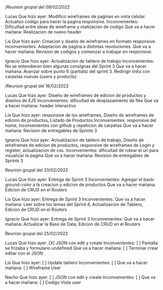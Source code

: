 */Reunion grupal del 09/02/2022*

Lucas
Que hizo ayer: Modifico wireframes  de paginas en vista celular. Actualizo codigo para hacer la pagina responsive.
Inconvenientes: Dificultad entre ideas de wireframe y realizacion de codigo
Que va a hacer mañana: Realizacion de nuevo header

Lis
Que hizo ayer: Creacion y diseño de wireframes en formato responsive.
Inconvenientes: Adaptacion de pagina a distintas resoluciones.
Que va a hacer mañana: Revision de codigos y comenzar a trabajar en responsive.

Ignacio
Que hizo ayer: Actualizacion de tablero de trabajo
Inconvenientes: No se entendieron bien algunas consignas del Sprint 3
Que va a hacer mañana: Avanzar sobre punto 6 (partials) del sprint 3. Redirigir links con carpetas nuevas (users y products)

/Reunion grupal del 16/02/2022

Lucas
Que hizo ayer: Diseño de wireframes de edicion de productos y diseños de EJS
Inconvenientes: dificultad de desplazamiento de flex
Que va a hacer mañana: header interactivo

Lis
Que hizo ayer: responsive de los wireframes, Diseño de wireframes de edicion de productos, Listado de Productos
Inconvenientes: responsive del home, inconvenientes con github y repeticion de carpetas
Que va a hacer mañana: Revision de entregables de Sprints 3

Ignacio
Que hizo ayer: Actualizacion de tablero de trabajo, Diseño de wireframes de edicion de productos, responsive de wireframes de Login y register, actualizacion de css.
Inconvenientes: dificultad de rutear el url para visualizar la pagina
Que va a hacer mañana: Revision de entregables de Sprints 3

Reunion grupal del 20/02/2022

Lucas 
Que hizo ayer: Entrega de Sprint 3 
Inconvenientes: Agregar el back-ground-color a la creacion y edicion de productos 
Que va a hacer mañana: Edicion de CRUD en el Routers

Lis 
Que hizo ayer: Entrega de Sprint 3 
Inconvenientes: 
Que va a hacer mañana: Leer sobre los temas del Sprint 4, Actualizacion de Tablero, Edicion de CRUD en el Routers

Ignacio 
Que hizo ayer: Entrega de Sprint 3 
Inconvenientes: 
Que va a hacer mañana: Actualizar la Base de Data, Edicion de CRUD en el Routers

Reunion grupal del 25/02/2022

Lucas 
Que hizo ayer: [X] JSON con edit y create 
Inconvenientes: [ ] Pantalla se frizaba y formulario undefined
Que va a hacer mañana: [ ] Terminar crear editar con el JSON

Lis
Que hizo ayer: [ ] Update tablero
Inconvenientes: [ ] 
Que va a hacer mañana: [ ] Wireframe User

Nacho
Que hizo ayer: [ ] JSON con edit y create 
Inconvenientes: [ ] 
Que va a hacer mañana: [ ] Codigo Vista user


